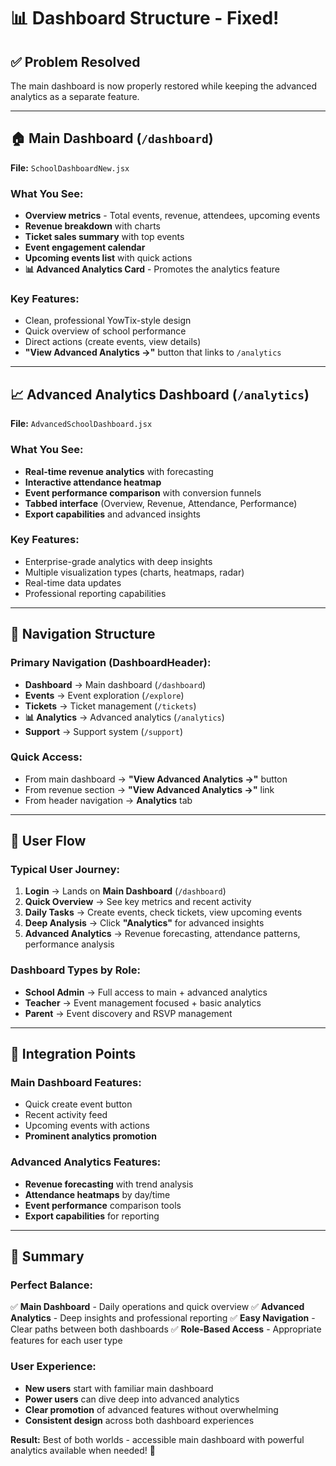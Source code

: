 # 📊 Dashboard Structure - Fixed!

## ✅ **Problem Resolved**
The main dashboard is now properly restored while keeping the advanced analytics as a separate feature.

---

## 🏠 **Main Dashboard** (`/dashboard`)
**File:** `SchoolDashboardNew.jsx`

### **What You See:**
- **Overview metrics** - Total events, revenue, attendees, upcoming events
- **Revenue breakdown** with charts
- **Ticket sales summary** with top events
- **Event engagement calendar** 
- **Upcoming events list** with quick actions
- **📊 Advanced Analytics Card** - Promotes the analytics feature

### **Key Features:**
- Clean, professional YowTix-style design
- Quick overview of school performance
- Direct actions (create events, view details)
- **"View Advanced Analytics →"** button that links to `/analytics`

---

## 📈 **Advanced Analytics Dashboard** (`/analytics`)
**File:** `AdvancedSchoolDashboard.jsx`

### **What You See:**
- **Real-time revenue analytics** with forecasting
- **Interactive attendance heatmap** 
- **Event performance comparison** with conversion funnels
- **Tabbed interface** (Overview, Revenue, Attendance, Performance)
- **Export capabilities** and advanced insights

### **Key Features:**
- Enterprise-grade analytics with deep insights
- Multiple visualization types (charts, heatmaps, radar)
- Real-time data updates
- Professional reporting capabilities

---

## 🧭 **Navigation Structure**

### **Primary Navigation** (DashboardHeader):
- **Dashboard** → Main dashboard (`/dashboard`)
- **Events** → Event exploration (`/explore`)  
- **Tickets** → Ticket management (`/tickets`)
- **📊 Analytics** → Advanced analytics (`/analytics`)
- **Support** → Support system (`/support`)

### **Quick Access:**
- From main dashboard → **"View Advanced Analytics →"** button
- From revenue section → **"View Advanced Analytics →"** link
- From header navigation → **Analytics** tab

---

## 🎯 **User Flow**

### **Typical User Journey:**
1. **Login** → Lands on **Main Dashboard** (`/dashboard`)
2. **Quick Overview** → See key metrics and recent activity
3. **Daily Tasks** → Create events, check tickets, view upcoming events
4. **Deep Analysis** → Click **"Analytics"** for advanced insights
5. **Advanced Analytics** → Revenue forecasting, attendance patterns, performance analysis

### **Dashboard Types by Role:**
- **School Admin** → Full access to main + advanced analytics
- **Teacher** → Event management focused + basic analytics
- **Parent** → Event discovery and RSVP management

---

## 🔗 **Integration Points**

### **Main Dashboard Features:**
- Quick create event button
- Recent activity feed
- Upcoming events with actions
- **Prominent analytics promotion**

### **Advanced Analytics Features:**
- **Revenue forecasting** with trend analysis
- **Attendance heatmaps** by day/time
- **Event performance** comparison tools
- **Export capabilities** for reporting

---

## 🚀 **Summary**

### **Perfect Balance:**
✅ **Main Dashboard** - Daily operations and quick overview
✅ **Advanced Analytics** - Deep insights and professional reporting
✅ **Easy Navigation** - Clear paths between both dashboards
✅ **Role-Based Access** - Appropriate features for each user type

### **User Experience:**
- **New users** start with familiar main dashboard
- **Power users** can dive deep into advanced analytics
- **Clear promotion** of advanced features without overwhelming
- **Consistent design** across both dashboard experiences

**Result:** Best of both worlds - accessible main dashboard with powerful analytics available when needed! 🎉